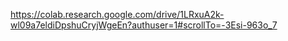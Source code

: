 https://colab.research.google.com/drive/1LRxuA2k-wl09a7eldiDpshuCryjWgeEn?authuser=1#scrollTo=-3Esi-963o_7
